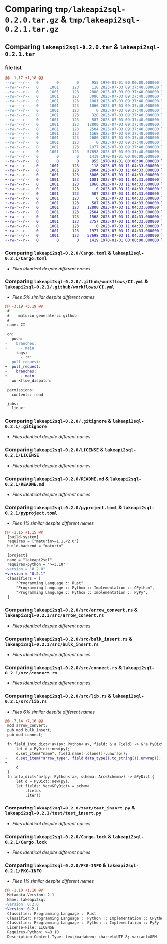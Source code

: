 # Comparing `tmp/lakeapi2sql-0.2.0.tar.gz` & `tmp/lakeapi2sql-0.2.1.tar.gz`

## Comparing `lakeapi2sql-0.2.0.tar` & `lakeapi2sql-0.2.1.tar`

### file list

```diff
@@ -1,17 +1,18 @@
--rw-r--r--   0        0        0      955 1970-01-01 00:00:00.000000 lakeapi2sql-0.2.0/Cargo.toml
--rw-r--r--   0     1001      123      118 2023-07-03 09:37:40.000000 lakeapi2sql-0.2.0/.editorconfig
--rw-r--r--   0     1001      123     2800 2023-07-03 09:37:40.000000 lakeapi2sql-0.2.0/.github/workflows/CI.yml
--rw-r--r--   0     1001      123     3086 2023-07-03 09:37:40.000000 lakeapi2sql-0.2.0/.gitignore
--rw-r--r--   0     1001      123     1081 2023-07-03 09:37:40.000000 lakeapi2sql-0.2.0/LICENSE
--rw-r--r--   0     1001      123     1066 2023-07-03 09:37:40.000000 lakeapi2sql-0.2.0/README.md
--rw-r--r--   0     1001      123        0 2023-07-03 09:37:40.000000 lakeapi2sql-0.2.0/lakeapi2sql/__init__.py
--rw-r--r--   0     1001      123      320 2023-07-03 09:37:40.000000 lakeapi2sql-0.2.0/lakeapi2sql/bulk_insert.py
--rw-r--r--   0     1001      123      587 2023-07-03 09:37:40.000000 lakeapi2sql-0.2.0/pyproject.toml
--rw-r--r--   0     1001      123    12800 2023-07-03 09:37:40.000000 lakeapi2sql-0.2.0/src/arrow_convert.rs
--rw-r--r--   0     1001      123     2504 2023-07-03 09:37:40.000000 lakeapi2sql-0.2.0/src/bulk_insert.rs
--rw-r--r--   0     1001      123     1568 2023-07-03 09:37:40.000000 lakeapi2sql-0.2.0/src/connect.rs
--rw-r--r--   0     1001      123     2680 2023-07-03 09:37:40.000000 lakeapi2sql-0.2.0/src/lib.rs
--rw-r--r--   0     1001      123        0 2023-07-03 09:37:40.000000 lakeapi2sql-0.2.0/test/__init__.py
--rw-r--r--   0     1001      123     1977 2023-07-03 09:37:40.000000 lakeapi2sql-0.2.0/test/test_insert.py
--rw-r--r--   0     1001      123    57698 2023-07-03 09:37:40.000000 lakeapi2sql-0.2.0/Cargo.lock
--rw-r--r--   0        0        0     1419 1970-01-01 00:00:00.000000 lakeapi2sql-0.2.0/PKG-INFO
+-rw-r--r--   0        0        0      955 1970-01-01 00:00:00.000000 lakeapi2sql-0.2.1/Cargo.toml
+-rw-r--r--   0     1001      123      118 2023-07-03 11:04:33.000000 lakeapi2sql-0.2.1/.editorconfig
+-rw-r--r--   0     1001      123     2804 2023-07-03 11:04:33.000000 lakeapi2sql-0.2.1/.github/workflows/CI.yml
+-rw-r--r--   0     1001      123     3086 2023-07-03 11:04:33.000000 lakeapi2sql-0.2.1/.gitignore
+-rw-r--r--   0     1001      123     1081 2023-07-03 11:04:33.000000 lakeapi2sql-0.2.1/LICENSE
+-rw-r--r--   0     1001      123     1066 2023-07-03 11:04:33.000000 lakeapi2sql-0.2.1/README.md
+-rw-r--r--   0     1001      123        0 2023-07-03 11:04:33.000000 lakeapi2sql-0.2.1/lakeapi2sql/__init__.py
+-rw-r--r--   0     1001      123      507 2023-07-03 11:04:33.000000 lakeapi2sql-0.2.1/lakeapi2sql/bulk_insert.py
+-rw-r--r--   0     1001      123        0 2023-07-03 11:04:33.000000 lakeapi2sql-0.2.1/py.typed
+-rw-r--r--   0     1001      123      587 2023-07-03 11:04:33.000000 lakeapi2sql-0.2.1/pyproject.toml
+-rw-r--r--   0     1001      123    12800 2023-07-03 11:04:33.000000 lakeapi2sql-0.2.1/src/arrow_convert.rs
+-rw-r--r--   0     1001      123     2504 2023-07-03 11:04:33.000000 lakeapi2sql-0.2.1/src/bulk_insert.rs
+-rw-r--r--   0     1001      123     1568 2023-07-03 11:04:33.000000 lakeapi2sql-0.2.1/src/connect.rs
+-rw-r--r--   0     1001      123     2757 2023-07-03 11:04:33.000000 lakeapi2sql-0.2.1/src/lib.rs
+-rw-r--r--   0     1001      123        0 2023-07-03 11:04:33.000000 lakeapi2sql-0.2.1/test/__init__.py
+-rw-r--r--   0     1001      123     1977 2023-07-03 11:04:33.000000 lakeapi2sql-0.2.1/test/test_insert.py
+-rw-r--r--   0     1001      123    57698 2023-07-03 11:04:33.000000 lakeapi2sql-0.2.1/Cargo.lock
+-rw-r--r--   0        0        0     1419 1970-01-01 00:00:00.000000 lakeapi2sql-0.2.1/PKG-INFO
```

### Comparing `lakeapi2sql-0.2.0/Cargo.toml` & `lakeapi2sql-0.2.1/Cargo.toml`

 * *Files identical despite different names*

### Comparing `lakeapi2sql-0.2.0/.github/workflows/CI.yml` & `lakeapi2sql-0.2.1/.github/workflows/CI.yml`

 * *Files 5% similar despite different names*

```diff
@@ -3,19 +3,19 @@
 #
 #    maturin generate-ci github
 #
 name: CI
 
 on:
   push:
-    branches:
-      - main
     tags:
       - '*'
-  pull_request:
+  pull_request:    
+    branches:
+      - main
   workflow_dispatch:
 
 permissions:
   contents: read
 
 jobs:
   linux:
```

### Comparing `lakeapi2sql-0.2.0/.gitignore` & `lakeapi2sql-0.2.1/.gitignore`

 * *Files identical despite different names*

### Comparing `lakeapi2sql-0.2.0/LICENSE` & `lakeapi2sql-0.2.1/LICENSE`

 * *Files identical despite different names*

### Comparing `lakeapi2sql-0.2.0/README.md` & `lakeapi2sql-0.2.1/README.md`

 * *Files identical despite different names*

### Comparing `lakeapi2sql-0.2.0/pyproject.toml` & `lakeapi2sql-0.2.1/pyproject.toml`

 * *Files 1% similar despite different names*

```diff
@@ -1,15 +1,15 @@
 [build-system]
 requires = ["maturin>=1.1,<2.0"]
 build-backend = "maturin"
 
 [project]
 name = "lakeapi2sql"
 requires-python = ">=3.10"
-version = "0.2.0"
+version = "0.2.1"
 classifiers = [
     "Programming Language :: Rust",
     "Programming Language :: Python :: Implementation :: CPython",
     "Programming Language :: Python :: Implementation :: PyPy",
 ]
```

### Comparing `lakeapi2sql-0.2.0/src/arrow_convert.rs` & `lakeapi2sql-0.2.1/src/arrow_convert.rs`

 * *Files identical despite different names*

### Comparing `lakeapi2sql-0.2.0/src/bulk_insert.rs` & `lakeapi2sql-0.2.1/src/bulk_insert.rs`

 * *Files identical despite different names*

### Comparing `lakeapi2sql-0.2.0/src/connect.rs` & `lakeapi2sql-0.2.1/src/connect.rs`

 * *Files identical despite different names*

### Comparing `lakeapi2sql-0.2.0/src/lib.rs` & `lakeapi2sql-0.2.1/src/lib.rs`

 * *Files 6% similar despite different names*

```diff
@@ -7,14 +7,16 @@
 mod arrow_convert;
 pub mod bulk_insert;
 pub mod connect;
 
 fn field_into_dict<'a>(py: Python<'a>, field: &'a Field) -> &'a PyDict {
     let d = PyDict::new(py);
     d.set_item("name", field.name().clone()).unwrap();
+    d.set_item("arrow_type", field.data_type().to_string()).unwrap();
+    
     d
 }
 fn into_dict<'a>(py: Python<'a>, schema: Arc<Schema>) -> &PyDict {
     let d = PyDict::new(py);
     let fields: Vec<&PyDict> = schema
         .fields
         .iter()
```

### Comparing `lakeapi2sql-0.2.0/test/test_insert.py` & `lakeapi2sql-0.2.1/test/test_insert.py`

 * *Files identical despite different names*

### Comparing `lakeapi2sql-0.2.0/Cargo.lock` & `lakeapi2sql-0.2.1/Cargo.lock`

 * *Files identical despite different names*

### Comparing `lakeapi2sql-0.2.0/PKG-INFO` & `lakeapi2sql-0.2.1/PKG-INFO`

 * *Files 1% similar despite different names*

```diff
@@ -1,10 +1,10 @@
 Metadata-Version: 2.1
 Name: lakeapi2sql
-Version: 0.2.0
+Version: 0.2.1
 Classifier: Programming Language :: Rust
 Classifier: Programming Language :: Python :: Implementation :: CPython
 Classifier: Programming Language :: Python :: Implementation :: PyPy
 License-File: LICENSE
 Requires-Python: >=3.10
 Description-Content-Type: text/markdown; charset=UTF-8; variant=GFM
```

